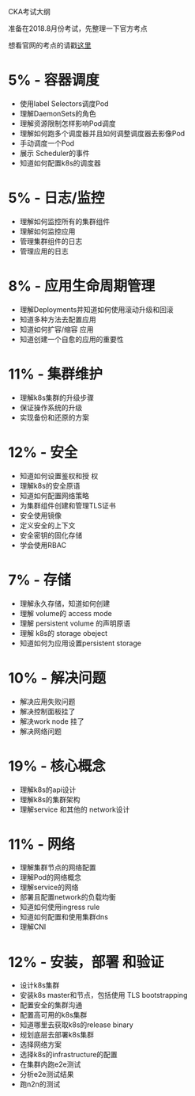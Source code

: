 CKA考试大纲

准备在2018.8月份考试，先整理一下官方考点

想看官网的考点的请戳[这里](https://github.com/wulalaya2py/curriculum/blob/master/certified_kubernetes_administrator_exam_v1.9.0.pdf)
# 5% - 容器调度
* 使用label Selectors调度Pod
* 理解DaemonSets的角色
* 理解资源限制怎样影响Pod调度
* 理解如何跑多个调度器并且如何调整调度器去影像Pod
* 手动调度一个Pod
* 展示 Scheduler的事件
* 知道如何配置k8s的调度器

# 5% - 日志/监控
* 理解如何监控所有的集群组件
* 理解如何监控应用
* 管理集群组件的日志
* 管理应用的日志

# 8% - 应用生命周期管理
* 理解Deployments并知道如何使用滚动升级和回滚
* 知道多种方法去配置应用
* 知道如何扩容/缩容 应用
* 知道创建一个自愈的应用的重要性

# 11% - 集群维护
* 理解k8s集群的升级步骤
* 保证操作系统的升级
* 实现备份和还原的方案

# 12% - 安全
* 知道如何设置鉴权和授
权
* 理解k8s的安全原语
* 知道如何配置网络策略
* 为集群组件创建和管理TLS证书
* 安全使用镜像
* 定义安全的上下文
* 安全密钥的固化存储
* 学会使用RBAC

# 7% - 存储
* 理解永久存储，知道如何创建
* 理解 volume的 access mode
* 理解 persistent volume 的声明原语
* 理解 k8s的 storage obeject
* 知道如何为应用设置persistent storage

# 10% - 解决问题
* 解决应用失败问题
* 解决控制面板挂了
* 解决work node 挂了
* 解决网络问题

# 19% - 核心概念
* 理解k8s的api设计
* 理解k8s的集群架构
* 理解service 和其他的
network设计

# 11% - 网络
* 理解集群节点的网络配置
* 理解Pod的网络概念
* 理解service的网络
* 部署且配置network的负载均衡
* 知道如何使用ingress rule
* 知道如何配置和使用集群dns
* 理解CNI

# 12% - 安装，部署 和验证
* 设计k8s集群
* 安装k8s master和节点，包括使用 TLS bootstrapping
* 配置安全的集群沟通
* 配置高可用的k8s集群
* 知道哪里去获取k8s的release  binary
* 规划底层去部署k8s集群
* 选择网络方案
* 选择k8s的infrastructure的配置
* 在集群内跑e2e测试
* 分析e2e测试结果
* 跑n2n的测试
